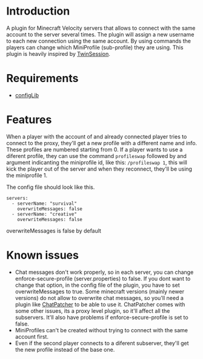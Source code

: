# Introduction

A plugin for Minecraft Velocity servers that allows to connect with the same account to the server several times. The plugin will assign a new username to each new connection using the same account. By using commands the players can change which MiniProfile (sub-profile) they are using. This plugin is heavily inspired by [TwinSession](https://modrinth.com/plugin/chatpatchertwin).

# Requirements

- [configLib](https://github.com/Exlll/ConfigLib)

# Features

When a player with the account of and already connected player tries to connect to the proxy, they'll get a new profile with a different name and info. These profiles are numbered starting from 0. If a player wants to use a diferent profile, they can use the command `profileswap` followed by and argument indicanting the miniprofile id, like this:
`/profileswap 1`, this will kick the player out of the server and when they reconnect, they'll be using the miniprofile 1.

The config file should look like this.

```
servers:
  - serverName: "survival"
    overwriteMessages: false
  - serverName: "creative"
    overwriteMessages: false
```

overwriteMessages is false by default

# Known issues

- Chat messages don't work properly, so in each server, you can change enforce-secure-profile (server.properties) to false. If you dont want to change that option, in the config file of the plugin, you have to set overwriteMessages to true. Some minecraft versions (mainly newer versions) do not allow to overwrite chat messages, so you'll need a plugin like [ChatPatcher](https://modrinth.com/plugin/chatpatcher) to be able to use it. ChatPatcher comes with some other issues, its a proxy level plugin, so it'll affect all the subservers. It'll also have problems if enforce-secure-profile is set to false.
- MiniProfiles can't be created without trying to connect with the same account first.
- Even if the second player connects to a diferent subserver, they'll get the new profile instead of the base one.
